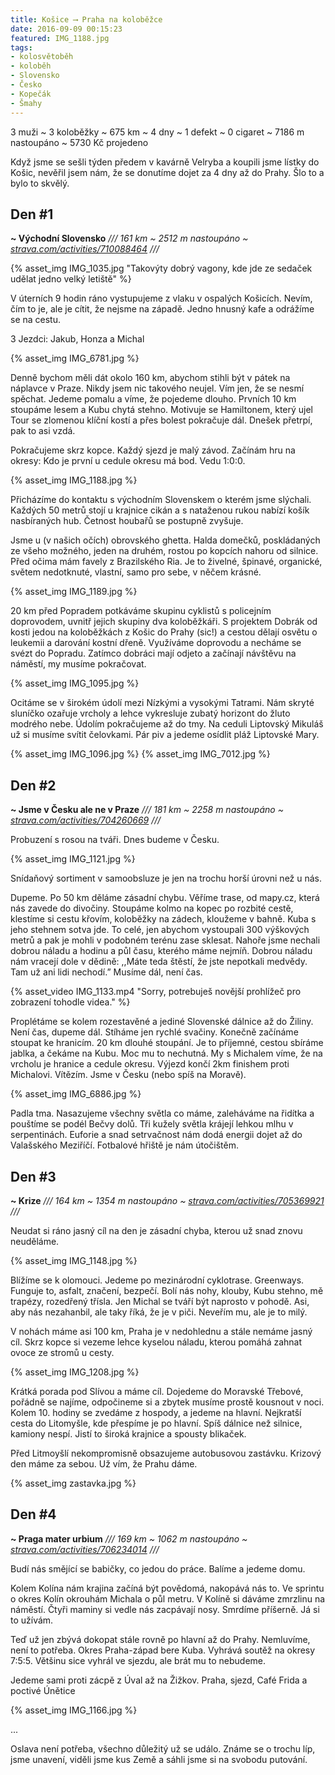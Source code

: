 ```yaml
---
title: Košice ⟶ Praha na koloběžce
date: 2016-09-09 00:15:23
featured: IMG_1188.jpg
tags:
- kolosvětoběh
- koloběh
- Slovensko
- Česko
- Kopečák
- Šmahy
---
```

3 muži ~ 3 koloběžky ~ 675 km ~ 4 dny ~ 1 defekt ~ 0 cigaret ~  7186 m nastoupáno ~ 5730 Kč projedeno
<!-- more -->

Když jsme se sešli týden předem v kavárně Velryba a koupili jsme lístky do Košic, nevěřil jsem nám, že se donutíme dojet za 4 dny až do Prahy. Šlo to a bylo to skvělý.

## Den #1 ##
__~ Východní Slovensko__
_/// 161 km ~ 2512 m nastoupáno ~ [strava.com/activities/710088464](https://www.strava.com/activities/710088464) ///_

{% asset_img IMG_1035.jpg "Takovýty dobrý vagony, kde jde ze sedaček udělat jedno velký letiště" %}

V úterních 9 hodin ráno vystupujeme z vlaku v ospalých Košicích. Nevím, čím to je, ale je cítit, že nejsme na západě. Jedno hnusný kafe a odrážíme se na cestu.

3 Jezdci: Jakub, Honza a Michal

{% asset_img IMG_6781.jpg %}

Denně bychom měli dát okolo 160 km, abychom stihli být v pátek na náplavce v Praze. Nikdy jsem nic takového neujel. Vím jen, že se nesmí spěchat. Jedeme pomalu a víme, že pojedeme dlouho. Prvních 10 km stoupáme lesem a Kubu chytá stehno. Motivuje se Hamiltonem, který ujel Tour se zlomenou klíční kostí a přes bolest pokračuje dál. Dnešek přetrpí, pak to asi vzdá.

Pokračujeme skrz kopce. Každý sjezd je malý závod. Začínám hru na okresy: Kdo je první u cedule okresu má bod. Vedu 1:0:0.

{% asset_img IMG_1188.jpg %}

Přicházíme do kontaktu s východním Slovenskem o kterém jsme slýchali. Každých 50 metrů stojí u krajnice cikán a s nataženou rukou nabízí košík nasbíraných hub. Četnost houbařů se postupně zvyšuje.

Jsme u (v našich očích)  obrovského ghetta. Halda domečků, poskládaných ze všeho možného, jeden na druhém, rostou po kopcích nahoru od silnice. Před očima mám favely z Brazilského Ria. Je to živelné, špinavé, organické, světem nedotknuté, vlastní, samo pro sebe, v něčem krásné.

{% asset_img IMG_1189.jpg %}

20 km před Popradem potkáváme skupinu cyklistů s policejním doprovodem, uvnitř jejich skupiny dva koloběžkáři. S projektem Dobrák od kosti jedou na koloběžkách z Košic do Prahy (sic!) a cestou dělají osvětu o leukemii a darování kostní dřeně. Využíváme doprovodu a necháme se svézt do Popradu. Zatímco dobráci mají odjeto a začínají návštěvu na náměstí, my musíme pokračovat.

{% asset_img IMG_1095.jpg %}

Ocitáme se v širokém údolí mezi Nízkými a vysokými Tatrami. Nám skryté sluníčko ozařuje vrcholy a lehce vykresluje zubatý horizont do žluto modrého nebe. Údolím pokračujeme až do tmy. Na ceduli Liptovský Mikuláš už si musíme svítit čelovkami. Pár piv a jedeme osídlit pláž Liptovské Mary.

{% asset_img IMG_1096.jpg %}
{% asset_img IMG_7012.jpg %}

## Den #2 ##
__~ Jsme v Česku ale ne v Praze__
_/// 181 km ~ 2258 m nastoupáno ~ [strava.com/activities/704260669](https://www.strava.com/activities/704260669) ///_

Probuzení s rosou na tváři. Dnes budeme v Česku.

{% asset_img IMG_1121.jpg %}

Snídaňový sortiment v samoobsluze je jen na trochu horší úrovni než u nás.

Dupeme. Po 50 km děláme zásadní chybu. Věříme trase, od mapy.cz, která nás zavede do divočiny. Stoupáme kolmo na kopec po rozbité cestě, klestíme si cestu křovím, koloběžky na zádech, kloužeme v bahně. Kuba s jeho stehnem sotva jde. To celé, jen abychom vystoupali 300 výškových metrů a pak je mohli v podobném terénu zase sklesat. Nahoře jsme nechali dobrou náladu a hodinu a půl času, kterého máme nejmíň. Dobrou náladu nám vracejí dole v dědině: ,,Máte teda štěstí, že jste nepotkali medvědy. Tam už ani lidi nechodí.” Musíme dál, není čas.

{% asset_video IMG_1133.mp4 "Sorry, potrebuješ novější prohlížeč pro zobrazení tohodle videa." %}

Proplétáme se kolem rozestavěné a jediné Slovenské dálnice až do Žiliny. Není čas, dupeme dál. Stíháme jen rychlé svačiny. Konečně začínáme stoupat ke hranicím. 20 km dlouhé stoupání. Je to příjemné, cestou sbíráme jablka, a čekáme na Kubu. Moc mu to nechutná. My s Michalem víme, že na vrcholu je hranice a cedule okresu. Výjezd končí 2km finishem proti Michalovi. Vítězím. Jsme v Česku (nebo spíš na Moravě).

{% asset_img IMG_6886.jpg %}

Padla tma. Nasazujeme všechny světla co máme, zaleháváme na řidítka a pouštíme se podél Bečvy dolů. Tři kužely světla krájejí lehkou mlhu v serpentinách. Euforie a snad setrvačnost nám dodá energii dojet až do Valašského Meziříčí. Fotbalové hřiště je nám útočištěm.

## Den #3 ##
__~ Krize__
_/// 164 km ~ 1354 m nastoupáno ~ [strava.com/activities/705369921](https://www.strava.com/activities/705369921) ///_

Neudat si ráno jasný cíl na den je zásadní chyba, kterou už snad znovu neuděláme.

{% asset_img IMG_1148.jpg %}

Blížíme se k olomouci. Jedeme po mezinárodní cyklotrase. Greenways. Funguje to, asfalt, značení, bezpečí. Bolí nás nohy, klouby, Kubu stehno, mě trapézy, rozedřený třísla. Jen Michal se tváří být naprosto v pohodě. Asi, aby nás nezahanbil, ale taky říká, že je v piči. Neveřím mu, ale je to milý.

V nohách máme asi 100 km, Praha je v nedohlednu a stále nemáme jasný cíl. Skrz kopce si vezeme lehce kyselou náladu, kterou pomáhá zahnat ovoce ze stromů u cesty.

{% asset_img IMG_1208.jpg %}

Krátká porada pod Slívou a máme cíl. Dojedeme do Moravské Třebové, pořádně se najíme, odpočineme si a zbytek musíme prostě kousnout v noci. Kolem 10. hodiny se zvedáme z hospody, a jedeme na hlavní. Nejkratší cesta do Litomyšle, kde přespíme je po hlavní. Spíš dálnice než silnice, kamiony nespí. Jistí to široká krajnice a spousty blikaček.

Před Litmoyšlí nekompromisně obsazujeme autobusovou zastávku. Krizový den máme za sebou. Už vím, že Prahu dáme.

{% asset_img zastavka.jpg %}

## Den #4 ##
__~ Praga mater urbium__
_/// 169 km ~ 1062 m nastoupáno ~ [strava.com/activities/706234014](https://www.strava.com/activities/706234014) ///_

Budí nás smějící se babičky, co jedou do práce. Balíme a jedeme domu.

Kolem Kolína nám krajina začíná být povědomá, nakopává nás to. Ve sprintu o okres Kolín okrouhám Michala o půl metru. V Kolíně si dáváme zmrzlinu na náměstí. Čtyři maminy si vedle nás zacpávají nosy. Smrdíme příšerně. Já si to užívám.

Teď už jen zbývá dokopat stále rovně po hlavní až do Prahy. Nemluvíme, není to potřeba. Okres Praha-západ bere Kuba. Vyhrává soutěž na okresy 7:5:5. Většinu sice vyhrál ve sjezdu, ale brát mu to nebudeme.

Jedeme sami proti zácpě z Úval až na Žižkov. Praha, sjezd, Café Frida a poctivé Únětice

{% asset_img IMG_1166.jpg %}

...

Oslava není potřeba, všechno důležitý už se událo. Známe se o trochu líp, jsme unavení, viděli jsme kus Země a sáhli jsme si na svobodu putování.